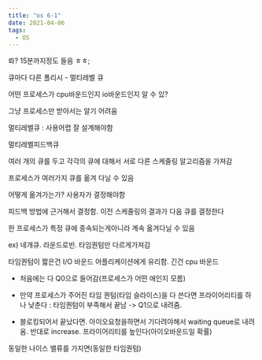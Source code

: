 ```yaml
---
title: "os 6-1"
date: 2021-04-06
tags:
  - OS
---
```


롸? 15분까지정도 들음 ㅎㅎ;

큐마다 다른 폴리시 - 멀티레벨 큐

어떤 프로세스가 cpu바운드인지 io바운드인지 알 수 있?

그냥 프로세스만 받아서는 알기 어려움

멀티레벨큐 : 사용어렵 잘 설계해야함

멀티레벨피드백큐

여러 개의 큐를 두고 각각의 큐에 대해서 서로 다른 스케줄링 알고리즘을 가져감

프로세스가 여러가지 큐를 옮겨 다닐 수 있음

어떻게 옮겨가는가? 사용자가 결정해야함

피드백 방법에 근거해서 결정함. 이전 스케줄링의 결과가 다음 큐를 결정한다

한 프로세스가 특정 큐에 종속되는게아니라 계속 옮겨다닐 수 있음

ex) 네개큐. 라운드로빈. 타임퀀텀만 다르게가져감

타임퀀텀이 짧은건 I/O 바운드 어플리케이션에게 유리함. 긴건 cpu 바운드

- 처음에는 다 Q0으로 들어감(프로세스가 어떤 애인지 모름)

- 만약 프로세스가 주어진 타임 퀀텀(타임 슬라이스)을 다 쓴다면 프라이어리티를 하나 낮춘다 : 타임퀀텀이 부족해서 끝남 -> Q1으로 내려줌.
- 블로킹되어서 끝났다면. 아이오요청을하면서 기다려야해서 waiting queue로 내려옴. 반대로 increase. 프라이어리티를 높인다(아이오바운드일 확률)

동일한 나이스 밸류를 가지면(동일한 타임퀀텀)
